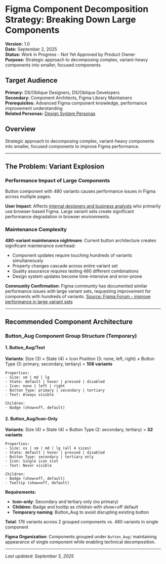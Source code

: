 # Figma Component Decomposition Strategy: Breaking Down Large Components

**Version:** 1.0  
**Date:** September 2, 2025  
**Status:** Work in Progress - Not Yet Approved by Product Owner  
**Purpose:** Strategic approach to decomposing complex, variant-heavy components into smaller, focused components

## **Target Audience**
**Primary:** DS/Oblique Designers, DS/Oblique Developers  
**Secondary:** Component Architects, Figma Library Maintainers  
**Prerequisites:** Advanced Figma component knowledge, performance improvement understanding  
**Related Personas:** [Design System Personas](../../02-foundation/02-personas.md)

## Overview

Strategic approach to decomposing complex, variant-heavy components into smaller, focused components to improve Figma performance.

---

## The Problem: Variant Explosion

### Performance Impact of Large Components

Button component with 480 variants causes performance issues in Figma across multiple pages.

**User Impact**: Affects [internal designers and business analysts](../../02-foundation/02-personas.md) who primarily use browser-based Figma. Large variant sets create significant performance degradation in browser environments.

### Maintenance Complexity

**480-variant maintenance nightmare**: Current button architecture creates significant maintenance overhead:
- Component updates require touching hundreds of variants simultaneously
- Property changes cascade across entire variant set
- Quality assurance requires testing 480 different combinations
- Design system updates become time-intensive and error-prone

**Community Confirmation**: Figma community has documented similar performance issues with large variant sets, requesting improvement for components with hundreds of variants. [Source: Figma Forum - improve performance in large variant sets](https://forum.figma.com/suggest-a-feature-11/improve-performance-in-large-variant-sets-28624)

---

## Recommended Component Architecture

### Button_Aug Component Group Structure (Temporary)

#### 1. Button_Aug/Text

**Variants**: Size (3) × State (4) × Icon Position (3: none, left, right) × Button Type (3: primary, secondary, tertiary) = **108 variants**

```
Properties:
- Size: sm | md | lg
- State: default | hover | pressed | disabled  
- Icon: none | left | right
- Button Type: primary | secondary | tertiary
- Text: Always visible

Children:
- Badge (show=off, default)
```

#### 2. Button_Aug/Icon-Only

**Variants**: Size (4) × State (4) × Button Type (2: secondary, tertiary) = **32 variants**

```
Properties:
- Size: xs | sm | md | lg (all 4 sizes)
- State: default | hover | pressed | disabled
- Button Type: secondary | tertiary only
- Icon: Single icon slot
- Text: Never visible

Children:
- Badge (show=off, default)
- Tooltip (show=off, default)
```

**Requirements:**
- **Icon-only**: Secondary and tertiary only (no primary)
- **Children**: Badge and tooltip as children with show=off default
- **Temporary naming**: Button_Aug to avoid disrupting existing button

**Total**: 176 variants across 2 grouped components vs. 480 variants in single component

**Figma Organization**: Components grouped under `Button_Aug/` maintaining appearance of single component while enabling technical decomposition.

---

*Last updated: September 5, 2025*
